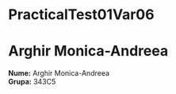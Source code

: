 # PracticalTest01Var06

# Arghir Monica-Andreea

**Nume:** Arghir Monica-Andreea  
**Grupa:** 343C5
